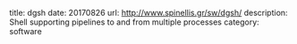 title: dgsh
date: 20170826
url: http://www.spinellis.gr/sw/dgsh/
description: Shell supporting pipelines to and from multiple processes
category: software
